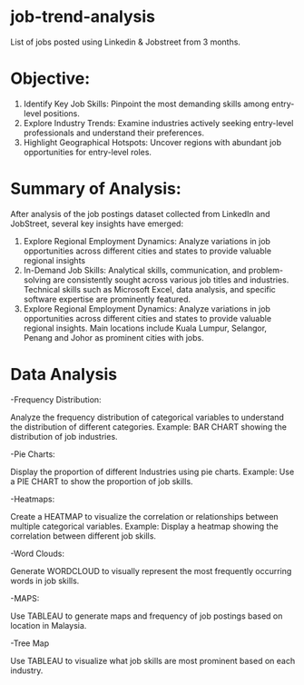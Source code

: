 # job-trend-analysis

List of jobs posted using Linkedin & Jobstreet from 3 months.

# Objective:

1. Identify Key Job Skills: Pinpoint the most demanding skills among entry-level positions.
2. Explore Industry Trends: Examine industries actively seeking entry-level professionals and understand their preferences.
3. Highlight Geographical Hotspots: Uncover regions with abundant job opportunities for entry-level roles.

# Summary of Analysis:
After analysis of the job postings dataset collected from LinkedIn and JobStreet, several key insights have emerged:

1. Explore Regional Employment Dynamics: Analyze variations in job opportunities across different cities and states to provide valuable regional insights
2. In-Demand Job Skills: Analytical skills, communication, and problem-solving are consistently sought across various job titles and industries. Technical skills such as Microsoft Excel, data analysis, and specific software expertise are prominently featured.
3. Explore Regional Employment Dynamics: Analyze variations in job opportunities across different cities and states to provide valuable regional insights. Main locations include Kuala Lumpur, Selangor, Penang and Johor as prominent cities with jobs.


# Data Analysis

-Frequency Distribution:

Analyze the frequency distribution of categorical variables to understand the distribution of different categories.
Example: BAR CHART showing the distribution of job industries.

-Pie Charts:

Display the proportion of different Industries using pie charts.
Example: Use a PIE CHART to show the proportion of job skills.

-Heatmaps:

Create a HEATMAP to visualize the correlation or relationships between multiple categorical variables.
Example: Display a heatmap showing the correlation between different job skills.

-Word Clouds:

Generate WORDCLOUD to visually represent the most frequently occurring words in job skills.

-MAPS:

Use TABLEAU to generate maps and frequency of job postings based on location in Malaysia.

-Tree Map

Use TABLEAU to visualize what job skills are most prominent based on each industry.


